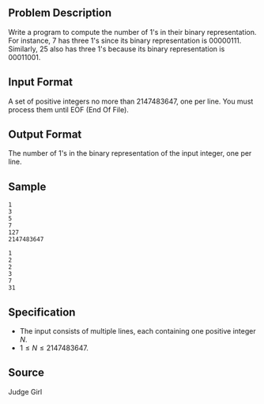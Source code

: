 ## Problem Description

Write a program to compute the number of 1's in their binary representation. For instance, $7$ has three $\text{1}$'s since its binary representation is $\text{00000111}$. Similarly, $25$ also has three $\text{1}$'s because its binary representation is $\text{00011001}$.

## Input Format

A set of positive integers no more than $2147483647$, one per line. You must process them until EOF (End Of File).

## Output Format

The number of 1's in the binary representation of the input integer, one per line.

## Sample

```input1
1
3
5
7
127
2147483647
```

```output1
1
2
2
3
7
31
```

## Specification

- The input consists of multiple lines, each containing one positive integer $N$.
- $1 \leq N \leq 2147483647$.

## Source

Judge Girl